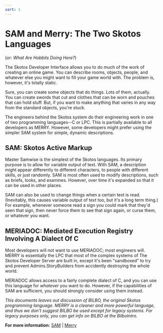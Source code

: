 ```yaml
---
sort: 1
---
```


# SAM and Merry: The Two Skotos Languages

(*or: What Are Hobbits Doing Here?*)

The Skotos Developer Interface allows you to do much of the work of creating an online game.  You can describe rooms, objects, people, and whatever else you might want to fill your game world with. The problem is, however, it's totally static.

Sure, you can create some objects that do things. Lots of them, actually. You can create swords that cut and clothes that can be worn and pouches that can hold stuff. But, if you want to make anything that varies in any way from the standard objects, you're stuck.

The engineers behind the Skotos system do their engineering work in one of two programming languages--C or LPC. This is partially available to all developers as MERRY. However, some developers might prefer using the simpler SAM system for simple, dynamic descriptions.

## SAM: Skotos Active Markup

Master Samwise is the simplest of the Skotos languages. Its primary purpose is to allow for variable output of text. With SAM, a description might appear differently to different characters, to people with different skills, or just randomly. SAM is most often used to modify descriptions, such as briefs, looks, and examines. However, over time it's expanded so that it can be used in other places.

SAM can also be used to change things when a certain text is read. (Inevitably, this causes variable output of text too, but it's a long term thing.) For example, whenever someone read a sign you could mark that they'd seen that sign, then never force them to see that sign again, or curse them, or whatever you want. 

## MERIADOC: Mediated Execution Registry Involving A Dialect Of C

Most developers will not want to use MERIADOC; most engineers will. MERRY is essentially the LPC that most of the complex systems of The Skotos Developer Server are built in, except it's been "sandboxed" to try and prevent Admins.StoryBuilders from accidently destroying the whole world.

MERIADOC allows access to a fairly complete dialect of C, and you can use this language for <i>whatever</i> you want to do. However, if the capabilities of SAM are sufficient, you should strongly consider using them instead.

<i>This documents leaves out discussion of BILBO, the original Skotos programming language. MERRY is a cleaner and more powerful language, and thus we don't suggest BILBO be used except for legacy systems. For legacy purposes only, you can get info on BILBO at the BilboIntro.</i>

**For more information:** [SAM](SamIntro.md) | [Merry](MerryIntro.md)
